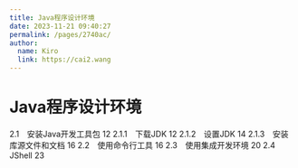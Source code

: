 ```yaml
---
title: Java程序设计环境
date: 2023-11-21 09:40:27
permalink: /pages/2740ac/
author: 
  name: Kiro
  link: https://cai2.wang
---
```

# Java程序设计环境

2.1　安装Java开发工具包 12
2.1.1　下载JDK 12
2.1.2　设置JDK 14
2.1.3　安装库源文件和文档 16
2.2　使用命令行工具 16
2.3　使用集成开发环境 20
2.4　JShell 23